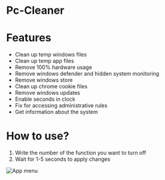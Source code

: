 # Pc-Cleaner

# Features
- Clean up temp windows files
- Clean up temp app files
- Remove 100% hardware usage
- Remove windows defender and hidden system monitoring
- Remove windows store
- Clean up chrome cookie files
- Remove windows updates
- Enable seconds in clock
- Fix for accessing administrative rules
- Get information about the system
#

# How to use?
1. Write the number of the function you want to turn off
2. Wait for 1-5 seconds to apply changes

![App menu](https://i.imgur.com/R05x3ok.png)
